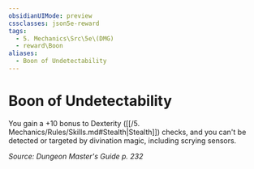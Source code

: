 ```yaml
---
obsidianUIMode: preview
cssclasses: json5e-reward
tags:
  - 5. Mechanics\Src\5e\(DMG)
  - reward\Boon
aliases:
  - Boon of Undetectability
---
```

# Boon of Undetectability

You gain a +10 bonus to Dexterity ([[/5. Mechanics/Rules/Skills.md#Stealth\|Stealth]]) checks, and you can't be detected or targeted by divination magic, including scrying sensors.

*Source: Dungeon Master's Guide p. 232*
